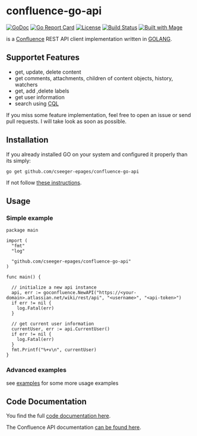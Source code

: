 # confluence-go-api

[![GoDoc](https://img.shields.io/badge/godoc-reference-green.svg)](https://godoc.org/github.com/cseeger-epages/confluence-go-api)
[![Go Report Card](https://goreportcard.com/badge/github.com/cseeger-epages/confluence-go-api)](https://goreportcard.com/report/github.com/cseeger-epages/confluence-go-api)
[![License](https://img.shields.io/badge/license-MIT-blue.svg)](https://github.com/cseeger-epages/confluence-go-api/blob/master/LICENSE)
[![Build Status](https://travis-ci.org/cseeger-epages/confluence-go-api.svg?branch=master)](https://travis-ci.org/cseeger-epages/confluence-go-api)
[![Built with Mage](https://magefile.org/badge.svg)](https://magefile.org)


is a [Confluence](https://www.atlassian.com/software/confluence) REST API client implementation written in [GOLANG](https://golang.org).

## Supportet Features

- get, update, delete content
- get comments, attachments, children of content objects, history, watchers
- get, add ,delete labels
- get user information
- search using [CQL](https://developer.atlassian.com/cloud/confluence/advanced-searching-using-cql/)

If you miss some feature implementation, feel free to open an issue or send pull requests. I will take look as soon as possible.

## Installation

If you already installed GO on your system and configured it properly than its simply:

```
go get github.com/cseeger-epages/confluence-go-api
```

If not follow [these instructions](https://nats.io/documentation/tutorials/go-install/).

## Usage

### Simple example

```
package main

import (
  "fmt"
  "log"

  "github.com/cseeger-epages/confluence-go-api"
)

func main() {

  // initialize a new api instance
  api, err := goconfluence.NewAPI("https://<your-domain>.atlassian.net/wiki/rest/api", "<username>", "<api-token>")
  if err != nil {
    log.Fatal(err)
  }

  // get current user information
  currentUser, err := api.CurrentUser()
  if err != nil {
    log.Fatal(err)
  }
  fmt.Printf("%+v\n", currentUser)
}
```

### Advanced examples

see [examples](https://github.com/cseeger-epages/confluence-go-api/tree/master/examples) for some more usage examples

## Code Documentation

You find the full [code documentation here](https://godoc.org/github.com/cseeger-epages/confluence-go-api).

The Confluence API documentation [can be found here](https://docs.atlassian.com/ConfluenceServer/rest/6.9.1/).
